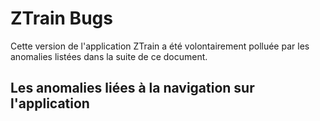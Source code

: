 # ZTrain Bugs 
Cette version de l'application ZTrain a été volontairement polluée par les anomalies listées dans la suite de ce document.

## Les anomalies liées à la navigation sur l'application



